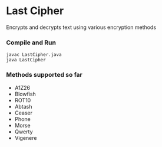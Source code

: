 # Last Cipher
Encrypts and decrypts text using various encryption methods

### Compile and Run
```
javac LastCipher.java
java LastCipher
```

### Methods supported so far
- A1Z26
- Blowfish
- ROT10
- Abtash
- Ceaser
- Phone
- Morse
- Qwerty
- Vigenere
